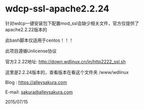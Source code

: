 # wdcp-ssl-apache2.2.24
针对wdcp一键安装包下配置mod_ssl会缺少相关文件，官方仅提供了apache2.2.22版本的

此bash脚本仅适用于centos！！！

此项目遵循Unlicense协议

官方2.2.22地址: http://down.wdlinux.cn/in/http2222_ssl.sh

这里是2.2.24版本的，查看版本在看这个文件夹 /www/wdlinux

Blog : https://alleysakura.com

E-mail: sakura@alleysakura.com

2015/07/15
